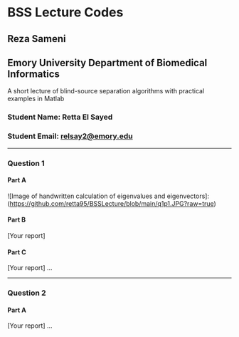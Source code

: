 # BSS Lecture Codes
## Reza Sameni
## Emory University Department of Biomedical Informatics

A short lecture of blind-source separation algorithms with practical examples in Matlab
### Student Name: Retta El Sayed
### Student Email: relsay2@emory.edu
***
### Question 1
#### Part A
![Image of handwritten calculation of eigenvalues and eigenvectors]:(https://github.com/retta95/BSSLecture/blob/main/q1p1.JPG?raw=true)

#### Part B
[Your report]
#### Part C
[Your report]
…
***
### Question 2
#### Part A
[Your report]
… 